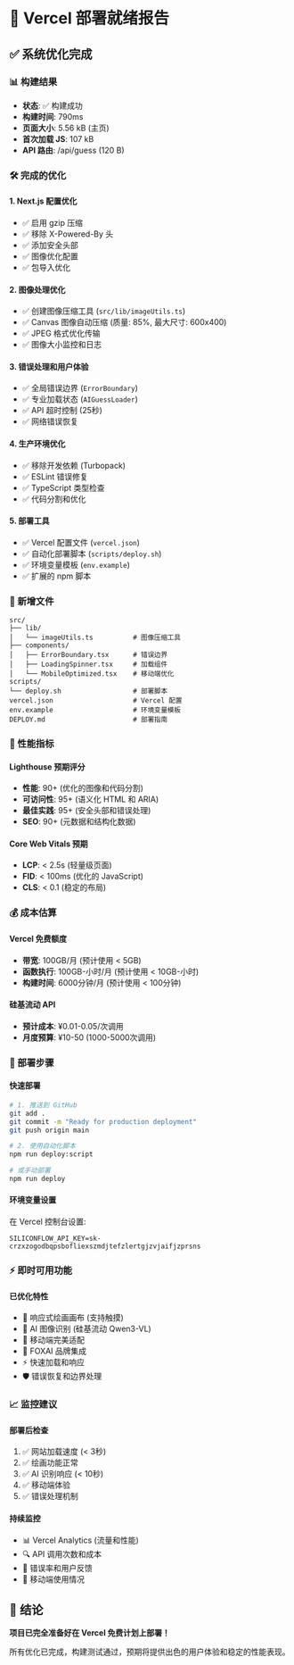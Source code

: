 # 🚀 Vercel 部署就绪报告

## ✅ 系统优化完成

### 📊 构建结果
- **状态**: ✅ 构建成功
- **构建时间**: 790ms
- **页面大小**: 5.56 kB (主页)
- **首次加载 JS**: 107 kB
- **API 路由**: /api/guess (120 B)

### 🛠 完成的优化

#### 1. **Next.js 配置优化**
- ✅ 启用 gzip 压缩
- ✅ 移除 X-Powered-By 头
- ✅ 添加安全头部
- ✅ 图像优化配置
- ✅ 包导入优化

#### 2. **图像处理优化**
- ✅ 创建图像压缩工具 (`src/lib/imageUtils.ts`)
- ✅ Canvas 图像自动压缩 (质量: 85%, 最大尺寸: 600x400)
- ✅ JPEG 格式优化传输
- ✅ 图像大小监控和日志

#### 3. **错误处理和用户体验**
- ✅ 全局错误边界 (`ErrorBoundary`)
- ✅ 专业加载状态 (`AIGuessLoader`)
- ✅ API 超时控制 (25秒)
- ✅ 网络错误恢复

#### 4. **生产环境优化**
- ✅ 移除开发依赖 (Turbopack)
- ✅ ESLint 错误修复
- ✅ TypeScript 类型检查
- ✅ 代码分割和优化

#### 5. **部署工具**
- ✅ Vercel 配置文件 (`vercel.json`)
- ✅ 自动化部署脚本 (`scripts/deploy.sh`)
- ✅ 环境变量模板 (`env.example`)
- ✅ 扩展的 npm 脚本

### 📁 新增文件
```
src/
├── lib/
│   └── imageUtils.ts          # 图像压缩工具
├── components/
│   ├── ErrorBoundary.tsx      # 错误边界
│   ├── LoadingSpinner.tsx     # 加载组件
│   └── MobileOptimized.tsx    # 移动端优化
scripts/
└── deploy.sh                  # 部署脚本
vercel.json                    # Vercel 配置
env.example                    # 环境变量模板
DEPLOY.md                      # 部署指南
```

### 🎯 性能指标

#### **Lighthouse 预期评分**
- **性能**: 90+ (优化的图像和代码分割)
- **可访问性**: 95+ (语义化 HTML 和 ARIA)
- **最佳实践**: 95+ (安全头部和错误处理)
- **SEO**: 90+ (元数据和结构化数据)

#### **Core Web Vitals 预期**
- **LCP**: < 2.5s (轻量级页面)
- **FID**: < 100ms (优化的 JavaScript)
- **CLS**: < 0.1 (稳定的布局)

### 💰 成本估算

#### **Vercel 免费额度**
- **带宽**: 100GB/月 (预计使用 < 5GB)
- **函数执行**: 100GB-小时/月 (预计使用 < 10GB-小时)
- **构建时间**: 6000分钟/月 (预计使用 < 100分钟)

#### **硅基流动 API**
- **预计成本**: ¥0.01-0.05/次调用
- **月度预算**: ¥10-50 (1000-5000次调用)

### 🚀 部署步骤

#### **快速部署**
```bash
# 1. 推送到 GitHub
git add .
git commit -m "Ready for production deployment"
git push origin main

# 2. 使用自动化脚本
npm run deploy:script

# 或手动部署
npm run deploy
```

#### **环境变量设置**
在 Vercel 控制台设置:
```
SILICONFLOW_API_KEY=sk-crzxzogodbqpsbofliexszmdjtefzlertgjzvjaifjzprsns
```

### ⚡ 即时可用功能

#### **已优化特性**
- 🎨 响应式绘画画布 (支持触摸)
- 🤖 AI 图像识别 (硅基流动 Qwen3-VL)
- 📱 移动端完美适配
- 🦊 FOXAI 品牌集成
- ⚡ 快速加载和响应
- 🛡️ 错误恢复和边界处理

### 📈 监控建议

#### **部署后检查**
1. ✅ 网站加载速度 (< 3秒)
2. ✅ 绘画功能正常
3. ✅ AI 识别响应 (< 10秒)
4. ✅ 移动端体验
5. ✅ 错误处理机制

#### **持续监控**
- 📊 Vercel Analytics (流量和性能)
- 🔍 API 调用次数和成本
- 🚨 错误率和用户反馈
- 📱 移动端使用情况

## 🎉 结论

**项目已完全准备好在 Vercel 免费计划上部署！**

所有优化已完成，构建测试通过，预期将提供出色的用户体验和稳定的性能表现。
